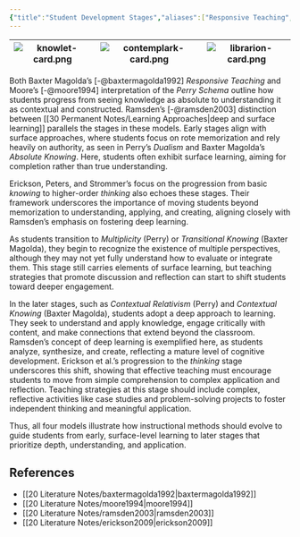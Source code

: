 ```yaml
---
{"title":"Student Development Stages","aliases":["Responsive Teaching","Perry Schema"],"tags":["pedagogy","🪴"],"dg-publish":true,"created":"2024-11-03","modified":"2024-11-04","permalink":"/30-permanent-notes/student-development-stages/","dgPassFrontmatter":true,"updated":"2024-11-04"}
---
```



|![knowlet-card.png](/img/user/00%20System/Assets/knowlet-card.png)|![contemplark-card.png](/img/user/00%20System/Assets/contemplark-card.png)|![librarion-card.png](/img/user/00%20System/Assets/librarion-card.png)|
|:-------------------:|:-----------------------:|:---------------------:|

Both Baxter Magolda’s [-@baxtermagolda1992] _Responsive Teaching_ and Moore’s [-@moore1994] interpretation of the _Perry Schema_ outline how students progress from seeing knowledge as absolute to understanding it as contextual and constructed. Ramsden’s [-@ramsden2003] distinction between [[30 Permanent Notes/Learning Approaches\|deep and surface learning]] parallels the stages in these models. Early stages align with surface approaches, where students focus on rote memorization and rely heavily on authority, as seen in Perry’s _Dualism_ and Baxter Magolda’s _Absolute Knowing_. Here, students often exhibit surface learning, aiming for completion rather than true understanding.

Erickson, Peters, and Strommer’s focus on the progression from basic _knowing_ to higher-order _thinking_ also echoes these stages. Their framework underscores the importance of moving students beyond memorization to understanding, applying, and creating, aligning closely with Ramsden’s emphasis on fostering deep learning.

As students transition to _Multiplicity_ (Perry) or _Transitional Knowing_ (Baxter Magolda), they begin to recognize the existence of multiple perspectives, although they may not yet fully understand how to evaluate or integrate them. This stage still carries elements of surface learning, but teaching strategies that promote discussion and reflection can start to shift students toward deeper engagement.

In the later stages, such as _Contextual Relativism_ (Perry) and _Contextual Knowing_ (Baxter Magolda), students adopt a deep approach to learning. They seek to understand and apply knowledge, engage critically with content, and make connections that extend beyond the classroom. Ramsden’s concept of deep learning is exemplified here, as students analyze, synthesize, and create, reflecting a mature level of cognitive development. Erickson et al.’s progression to the _thinking_ stage underscores this shift, showing that effective teaching must encourage students to move from simple comprehension to complex application and reflection. Teaching strategies at this stage should include complex, reflective activities like case studies and problem-solving projects to foster independent thinking and meaningful application.

Thus, all four models illustrate how instructional methods should evolve to guide students from early, surface-level learning to later stages that prioritize depth, understanding, and application.

## References

- [[20 Literature Notes/baxtermagolda1992\|baxtermagolda1992]]
- [[20 Literature Notes/moore1994\|moore1994]]
- [[20 Literature Notes/ramsden2003\|ramsden2003]]
- [[20 Literature Notes/erickson2009\|erickson2009]]
